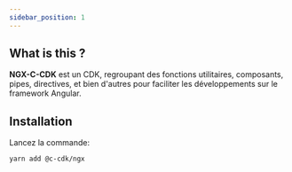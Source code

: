 ```yaml
---
sidebar_position: 1
---
```


## What is this ?

**NGX-C-CDK** est un CDK, regroupant des fonctions utilitaires, composants, pipes, directives, et bien d'autres pour faciliter les développements sur le framework Angular.

## Installation

Lancez la commande:
```bash
yarn add @c-cdk/ngx
```